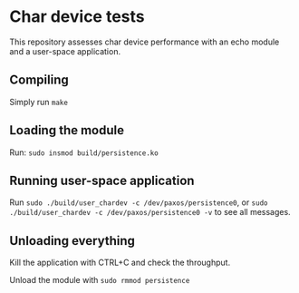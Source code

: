 # Char device tests

This repository assesses char device performance with an echo module and a user-space application.

## Compiling

Simply run ``make``

## Loading the module

Run: ``sudo insmod build/persistence.ko``

## Running user-space application

Run ``sudo ./build/user_chardev -c /dev/paxos/persistence0``,
or ``sudo ./build/user_chardev -c /dev/paxos/persistence0 -v`` to see all messages.

## Unloading everything

Kill the application with CTRL+C and check the throughput.

Unload the module with ``sudo rmmod persistence`` 
